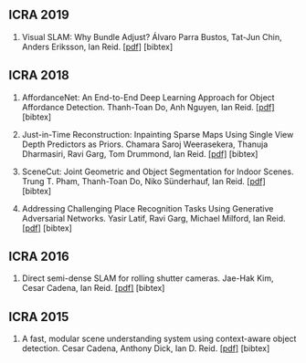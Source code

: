 ## ICRA 2019

1. Visual SLAM: Why Bundle Adjust? Álvaro Parra Bustos, Tat-Jun Chin, Anders Eriksson, Ian Reid. [[pdf]](https://arxiv.org/pdf/1902.03747.pdf) [bibtex]

## ICRA 2018

1. AffordanceNet: An End-to-End Deep Learning Approach for Object Affordance Detection. Thanh-Toan Do, Anh Nguyen, Ian Reid. [[pdf]](https://arxiv.org/pdf/1709.07326.pdf) [bibtex]

2. Just-in-Time Reconstruction: Inpainting Sparse Maps Using Single View Depth Predictors as Priors. Chamara Saroj Weerasekera, Thanuja Dharmasiri, Ravi Garg, Tom Drummond, Ian Reid. [[pdf]](https://arxiv.org/pdf/1805.04239.pdf) [bibtex]

3. SceneCut: Joint Geometric and Object Segmentation for Indoor Scenes. Trung T. Pham, Thanh-Toan Do, Niko Sünderhauf, Ian Reid. [[pdf]](https://arxiv.org/pdf/1709.07158.pdf) [bibtex]

4. Addressing Challenging Place Recognition Tasks Using Generative Adversarial Networks. Yasir Latif, Ravi Garg, Michael Milford, Ian Reid. [[pdf]](https://arxiv.org/pdf/1709.08810.pdf) [bibtex]

## ICRA 2016

1. Direct semi-dense SLAM for rolling shutter cameras. Jae-Hak Kim, Cesar Cadena, Ian Reid. [[pdf]](https://cs.adelaide.edu.au/~jaehak/paper/Kim_et_al_ICRA2016.pdf) [bibtex]

## ICRA 2015

1. A fast, modular scene understanding system using context-aware object detection. Cesar Cadena, Anthony Dick, Ian D. Reid. [[pdf]](https://ieeexplore.ieee.org/document/7139874/) [bibtex]
